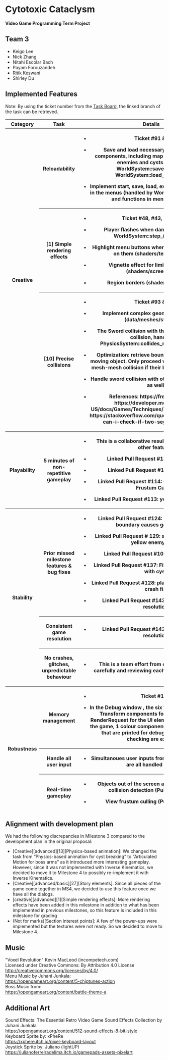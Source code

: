 # Cytotoxic Cataclysm
**Video Game Programming Term Project**

## Team 3
- Keigo Lee
- Nick Zhang
- Nitahi Escolar Bach
- Payam Forouzandeh
- Ritik Keswani
- Shirley Du

## Implemented Features
Note: By using the ticket number from the [<u>Task
Board</u>](https://github.students.cs.ubc.ca/orgs/CPSC427-2023W-T1/projects/3/views/1),
the linked branch of the task can be retrieved.
<table>
	<colgroup>
		<col style="width: 15%" />
		<col style="width: 25%" />
		<col style="width: 59%" />
	</colgroup>
	<thead>
		<tr class="header">
			<th><strong>Category</strong></th>
			<th><strong>Task</strong></th>
			<th><strong>Details</strong></th>
		</tr>
		<tr>
			<th rowspan="3">Creative</th>
			<th>
			<p>Reloadability</p>
			</th>
			<th><ul>
			<li>
			<p>Ticket #91 & #43</p>
			</li>
			<li>
			<p>Save and load necessary game states and components, including map regions, player state, enemies and cysts (handled by WorldSystem::save_game() and WorldSystem::load_game(), etc.)</p>
			<li>
			<p>Implement start, save, load, exit, mute/unmute sound in the menus (handled by WorldSystem::step_menu() and functions in menu_system.cpp)</p>
			</li>
			</th>
		</tr>
		<tr>
			<th>
			<p>[1] Simple rendering effects </p>
			</th>
			<th><ul>
			<li>
			<p>Ticket #48, #43, #131, #19</p>
			</li>
			<li>
			<p>Player flashes when damaged (handled in WorldSystem::step_invincibility())</p>
			</li>
			<li>
			<p>Highlight menu buttons when mouse cursor hovers on them  (shaders/textured.fs.glsl)</p>
			</li>
			<li>
			<p>Vignette effect for limit fov cyst effect  (shaders/screen.fs.glsl)</p>
			</li>
			<li>
			<p>Region borders (shaders/region.fs.glsl)</p>
			</li>
			</th>
		</tr>
		<tr>
			<th>
			<p>[10] Precise collisions</p>
			</th>
			<th><ul>
			<li>
			<p>Ticket #93 & #94</p>
			</li>
			<li>
			<p>Implement complex geometry of the sword (data/meshes/sword.obj)</p>
			</li>
			<li>
			<p>The Sword collision with the boss (mesh-mesh collision, handled by PhysicsSystem::collides_mesh_with_mesh())</p>
			</li>
			<li>
			<p>Optimization: retrieve bounding boxes for every moving object. Only proceed with the circle-mesh or mesh-mesh collision if their bounding boxes collide</p>
			</li>
			<li>
			<p>Handle sword collision with other enemies and cysts as well</p>
			</li>
			<li>
			<p>References: https://freesvg.org/tachi; https://developer.mozilla.org/en-US/docs/Games/Techniques/3D_collision_detection; https://stackoverflow.com/questions/3838329/how-can-i-check-if-two-segments-intersect.</p>
			</li>
			</ul>
			</th>
		</tr>
		<tr>
			<th rowspan="1">Playability</th>
			<th>
			<p>5 minutes of non-repetitive gameplay</p>
			</th>
			<th><ul>
			<li>
			<p>This is a collaborative result from completing all other features</p>
			</li>
			<li>
			<p>Linked Pull Request #133: second boss</p>
			</li>
			<li>
			<p>Linked Pull Request #131: Cyst Effects</p>
			</li>
			<li>
			<p>Linked Pull Request #114: Cysts WIP and View Frustum Culling</p>
			</li>
			<li>
			<p>Linked Pull Request #113: yellow enemy shooting</p>
			</li>
			</ul>
			</th>
		</tr>
		<tr>
			<th rowspan="3">Stability</th>
			<th>
			<p>Prior missed milestone features & bug fixes</p>
			</th>
			<th><ul>
			<li>
			<p>Linked Pull Request #124: Player collision with boundary causes game to crash</p>
			</li>
			<li>
			<p>Linked Pull Request # 129:  sprite order and flash; yellow enemy crash</p>
			</li>
			<li>
			<p>Linked Pull Request #107: fix all warnings</p>
			</li>
			<li>
			<p>Linked Pull Request #137: Fix enemy bullet collide with cyst</p>
			</li>
			<li>
			<p>Linked Pull Request #128: player collision boundary crash fix</p>
			</li>
			<li>
			<p>Linked Pull Request #143: consistent game resolution</p>
			</li>
			</ul>
			</th>
		</tr>
		<tr class="odd">
			<th>
			<p>Consistent game resolution</p>
			</th>
			<th><ul>
			<li>
			<p>Linked Pull Request #143: consistent game resolution</p>
			</li>
		</tr>
		<tr class="odd">
			<th>
			<p>No crashes, glitches, unpredictable behaviour</p>
			</th>
			<th><ul>
			<li>
			<p>This is a team effort from completing all tasks carefully and reviewing each other's pull requests</p>
			</li>
			</ul>
			</th>
		</tr>
		<tr>
			<th rowspan="3">Robustness</th>
			<th>Memory management</th>
			<th><ul>
			<li>
			<p>Ticket #100</p>
			</li>
			<li>
			<p>In the Debug window , the six types of components(8 Transform components for the UI elements, 8 RenderRequest for the UI elements, 1 ScreenState of the game, 1 colour component, 6 Regions, 1 Camera) that are printed for debugging/memory leak checking are expected.</p>
			</li>
			</ul>
			</th>
		</tr>
		<tr>
			<th>Handle all user input</th>
			<th><ul>
			<li>
			<p>Simultanoues user inputs from keyboard and mouse are all handled properly</p>
			</li>
			</ul>
			</th>
		</tr>
		<tr>
			<th>Real-time gameplay</th>
			<th><ul>
			<li>
			<p>Objects out of the screen are factored out from collision detection (Pull request #112)</p>
			</li>
			<li>
			<p>View frustum culling (Pull request #114)</p>
			</li>
			</ul>
			</th>
		</tr>
	</thead>
</table>

## Alignment with development plan
We had the following discrepancies in Milestone 3 compared to the development plan in the original proposal:
* [Creative][advanced][13][Physics-based animation]: We changed the task from “Physics-based animation for cyst breaking” to “Articulated Motion for boss arms” as it introduced more interesting gameplay. However, since it was not implemented with Inverse Kinematics, we decided to move it to Milestone 4 to possibly re-implement it with Inverse Kinematics.
* [Creative][advanced/basic][27][Story elements]: Since all pieces of the game come together in MS4, we decided to use this feature once we have all the dialogs.
* [creative][advanced][1][Simple rendering effects]: More rendering effects have been added in this milestone in addition to what has been implemented in previous milestones, so this feature is included in this milestone for grading
* (Not for marks)[Section interest points]: A few of the power-ups were implemented but the textures were not ready. So we decided to move to Milestone 4.



## Music
"Voxel Revolution" Kevin MacLeod (incompetech.com)  
Licensed under Creative Commons: By Attribution 4.0 License  
http://creativecommons.org/licenses/by/4.0/  
Menu Music by Juhani Junkala:  
https://opengameart.org/content/5-chiptunes-action  
Boss Music from:  
https://opengameart.org/content/battle-theme-a  

## Additional Art 
Sound Effects: The Essential Retro Video Game Sound Effects Collection by Juhani Junkala  
https://opengameart.org/content/512-sound-effects-8-bit-style  
Keyboard Sprite by: xPheRe  
https://xphere.itch.io/pixel-keyboard-layout  
Joystick Sprite by: Juliano (lightUP)  
https://julianoferreiradelima.itch.io/gamepads-assets-pixelart  